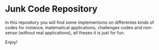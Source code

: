 # Junk Code Repository

In this repository you will find some implementions on differentes kinds of codes
for instance, matematical applications, challenges codes and non-sense 
(without real applications), all theses it is just for fun. 

Enjoy! 